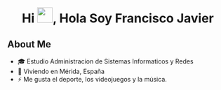 
<h1 align="center">Hi <img src="https://media.giphy.com/media/hvRJCLFzcasrR4ia7z/giphy.gif" width="35">, Hola Soy Francisco Javier</h1>



## About Me 
- 🎓 Estudio Administracion de Sistemas Informaticos y Redes
- 🏡 Viviendo en Mérida, España
- ⚡ Me gusta el deporte, los videojuegos y la música.

<br>

